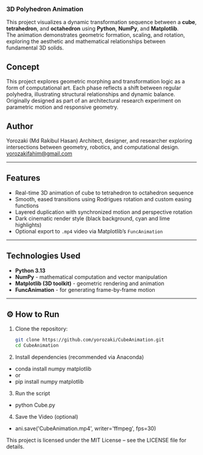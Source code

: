 ### 3D Polyhedron Animation ###

This project visualizes a dynamic transformation sequence between a **cube**, **tetrahedron**, and **octahedron** using **Python**, **NumPy**, and **Matplotlib**.  
The animation demonstrates geometric formation, scaling, and rotation, exploring the aesthetic and mathematical relationships between fundamental 3D solids.

## Concept ##

This project explores geometric morphing and transformation logic as a form of computational art.
Each phase reflects a shift between regular polyhedra, illustrating structural relationships and dynamic balance.
Originally designed as part of an architectural research experiment on parametric motion and responsive geometry.

## Author ##

Yorozaki (Md Rakibul Hasan)
Architect, designer, and researcher exploring intersections between geometry, robotics, and computational design.
<yorozakifahim@gmail.com>

---

## Features

- Real-time 3D animation of cube to tetrahedron to octahedron sequence  
- Smooth, eased transitions using Rodrigues rotation and custom easing functions  
- Layered duplication with synchronized motion and perspective rotation  
- Dark cinematic render style (black background, cyan and lime highlights)  
- Optional export to `.mp4` video via Matplotlib’s `FuncAnimation`

---

## Technologies Used

- **Python 3.13**
- **NumPy** - mathematical computation and vector manipulation  
- **Matplotlib (3D toolkit)** - geometric rendering and animation  
- **FuncAnimation** - for generating frame-by-frame motion  

---

## ⚙️ How to Run

1. Clone the repository:

   ```bash
   git clone https://github.com/yorozaki/CubeAnimation.git
   cd CubeAnimation
2. Install dependencies (recommended via Anaconda)

- conda install numpy matplotlib
- or
- pip install numpy matplotlib

3. Run the script

- python Cube.py

4. Save the Video (optional)

- ani.save('CubeAnimation.mp4', writer='ffmpeg', fps=30)

This project is licensed under the MIT License – see the LICENSE file for details.
